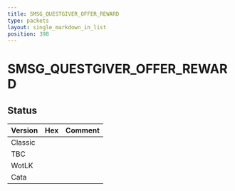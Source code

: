 ```yaml
---
title: SMSG_QUESTGIVER_OFFER_REWARD
type: packets
layout: single_markdown_in_list
position: 398
---
```


# SMSG_QUESTGIVER_OFFER_REWARD

## Status

Version | Hex | Comment
---------- | ---------- | ---------- 
Classic |  |  
TBC |  |  
WotLK |  |  
Cata |  |  
